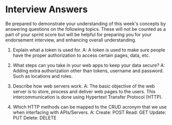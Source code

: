 # Interview Answers
Be prepared to demonstrate your understanding of this week's concepts by answering questions on the following topics. These will not be counted as a part of your sprint score but will be helpful for preparing you for your endorsement interview, and enhancing overall understanding.


1. Explain what a token is used for.
    A: A token is used to make sure people have the proper authorization to access certain pages, data, etc.

2. What steps can you take in your web apps to keep your data secure?
    A: Adding extra authorization other than tokens, username and password. Such as locations and roles.

3. Describe how web servers work.
    A: The basic objective of the web server is to store, process and deliver web pages to the users. This intercommunication is done using Hypertext Transfer Protocol (HTTP).

4. Which HTTP methods can be mapped to the CRUD acronym that we use when interfacing with APIs/Servers.
    A: Create: POST
        Read: GET
        Update: PUT
        Delete: DELETE
        